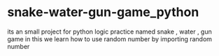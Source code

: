 # snake-water-gun-game_python
its an small project for python logic practice named snake , water , gun game in this we learn how to use random number by importing random number 
